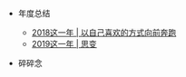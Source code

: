 * 年度总结
    * [2018这一年 | 以自己喜欢的方式向前奔跑](express/annual/2018)
    * [2019这一年 | 思变](express/annual/2019)

* 碎碎念